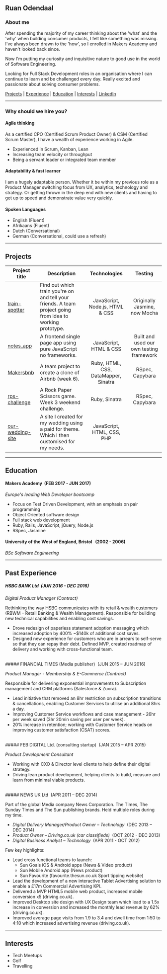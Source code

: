 ## Ruan Odendaal

### About me
After spending the majority of my career thinking about the 'what' and the 'why' when building consumer products, I felt like something was missing. I've always been drawn to the 'how', so I enrolled in Makers Academy and haven't looked back since.

Now I'm putting my curiosity and inquisitive nature to good use in the world of Software Engineering.

Looking for Full Stack Development roles in an organisation where I can continue to learn and be challenged every day. Really excited and passionate about solving consumer problems.

[Projects](#projects) | [Experience](#experience) | [Education](#education) | [Interests](#interests) | [LinkedIn](https://uk.linkedin.com/in/ruanodendaal)
***

### Why should we hire you?

#### Agile thinking

As a certified CPO (Certified Scrum Product Owner) & CSM (Certified Scrum Master), I have a wealth of experience working in Agile.

- Experienced in Scrum, Kanban, Lean
- Increasing team velocity or throughput
- Being a servant leader or integrated team member

#### Adaptability & fast learner

I am a hugely adaptable person. Whether it be within my previous role as a Product Manager switching focus from UX, analytics, technology and strategy. Or getting thrown in the deep end with new clients and having to get up to speed and demonstrate value very quickly.

#### Spoken Languages

- English 	(Fluent)
- Afrikaans	(Fluent)
- Dutch 		(Conversational)
- German 	(Conversational, could use a refresh)
***

## Projects
Project title  | Description | Technologies | Testing
------------- | ------------------------------	| :-------------: | :-------------: |
[train-spotter](https://github.com/whatsrupp/train-spotter) | Find out which train you're on and tell your friends. A team project going from idea to working prototype. | JavaScript, Node.js, HTML & CSS | Originally Jasmine, now Mocha
[notes_app](https://github.com/emmpak/notes_app) | A frontend single page app using pure JavaScript no frameworks.  | JavaScript, HTML & CSS | Built and used our own testing framework
[Makersbnb](https://github.com/jackbittiner/Makersbnb) | A team project to create a clone of Airbnb (week 6). | Ruby, HTML, CSS, DataMapper, Sinatra | RSpec, Capybara
[rps-challenge](https://github.com/ruanodendaal/rps-challenge) | A Rock Paper Scissors game. Week 3 weekend challenge. | Ruby, Sinatra | RSpec, Capybara
[our-wedding-site](https://github.com/ruanodendaal/our-wedding-site) |  A site I created for my wedding using a paid for theme. Which I then customised for my needs. | JavaScript, HTML, CSS, PHP |
***

## Education

#### Makers Academy &nbsp;(FEB 2017 - JUN 2017)

*Europe's leading Web Developer bootcamp*
- Focus on Test Driven Development, with an emphasis on pair programming
- Object Oriented software design
- Full stack web development
- Ruby, Rails, JavaScript, jQuery, Node.js
- RSpec, Jasmine


#### University of the West of England, Bristol &nbsp; (2002 - 2006)

*BSc Software Engineering*
***

## Past Experience

##### HSBC BANK Ltd &nbsp;(JUN 2016 - DEC 2016)

*Digital Product Manager (Contract)*

Rethinking the way HSBC communicates with its retail & wealth customers (RBWM – Retail Banking & Wealth Management). Responsible for building new technical capabilities and enabling cost savings.

- Drove redesign of paperless statement adoption messaging which increased adoption by 400% ~$140k of additional cost saves.
- Designed new experience for customers who are in arrears to self-serve so that they can repay their debt. Defined MVP, created roadmap of delivery and working with cross-functional team.

<br>
##### FINANCIAL TIMES (Media publisher) &nbsp;(JUN 2015 – JUN 2016)

*Product Manager - Membership & E-Commerce (Contract)*

Responsible for delivering exponential improvements to Subscription management and CRM platforms (Salesforce & Zuora).

- Lead initiative that removed an 8hr restriction on subscription transitions & cancellations, enabling Customer Services to utilise an additional 8hrs a day.
- Improving Customer Service workflows and case management - 26hr per week saved (3hr 20min saving per user per week).
- 20% increase in retention; working with Customer Service heads on improving customer satisfaction (CSAT) scores.

<br>
##### FEB DIGITAL Ltd. (consulting startup) &nbsp;(JAN 2015 – APR 2015)

*Product Development Consultant*

- Working with CXO & Director level clients to help define their digital strategy.
- Driving lean product development, helping clients to build, measure and learn from minimal viable products.

<br>
##### NEWS UK Ltd &nbsp;(APR 2011 – DEC 2014)

Part of the global Media company News Corporation. The Times, The Sunday Times and The Sun publishing brands. Held multiple roles during my time.

- *Digital Delivery Manager/Product Owner – Technology* &nbsp;(DEC 2013 – DEC 2014)
- *Product Owner – Driving.co.uk (car classifieds)*  &nbsp;(OCT 2012 - DEC 2013)
- *Digital Business Analyst – Technology* &nbsp;(APR 2011 - OCT 2012)

Few key highlights:

- Lead cross functional teams to launch:
  * Sun Goals iOS & Android apps (News & Video product)
  * Sun Mobile Android app (News product)
  * Sun Favourite (favourite.thesun.co.uk Sport tipping website)  
- Lead the development of a new interactive Tablet Advertising solution to enable a £17m Commercial Advertising KPI.
- Delivered a MVP HTML5 mobile web product, increased mobile conversion x5 (driving.co.uk).
- Improved Desktop site design with UX Design team which lead to a 1.5x increase in conversion and increased the monthly lead revenue by 62% (driving.co.uk).
- Improved average page visits from 1.9 to 3.4 and dwell time from 1:50 to 4:10 which increased advertising revenue (driving.co.uk).
***


## Interests
- Tech Meetups
- Golf
- Travelling
